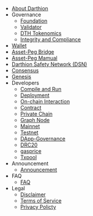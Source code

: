 - [About Darthion](intro.md)
- Governance
    - [Foundation](Foundation.md)
    - [Validator](Validator.md)
    - [DTH Tokenomics](Tokenomics.md)
    - [Integrity and Compliance](Integrity.md)
- [Wallet](wallet.md)
- [Asset-Peg Bridge](bridge2.md)
- [Asset-Peg Mamual](bridge.md)
- [Darthion Safety Network (DSN)](dsn.md)
- [Consensus](consensus.md)
- [Genesis](genesis.md)
- Developers
    - [Compile and Run](dev/install.md)
    - [Deployment](dev/deploy.md)
    - [On-chain Interaction](dev/sdk.md)
    - [Contract](dev/contract.md)
    - [Private Chain](dev/private_chain.md)
    - [Graph Node](dev/graphnode.md)
    - [Mainnet](mainnet.md)
    - [Testnet](testnet.md)
    - [DApp-Governance](dev/dapp-gov.md)
    - [DRC20](dev/drc20.md)
    - [gasprice](dev/gasprice.md)
    - [Txpool](dev/txpool.md)
- Announcement
    - [Announcement](Announcement.md)
- FAQ
    - [FAQ](faq.md)
- Legal
    - [Disclaimer](disclaimer.md)
    - [Terms of Service](tos.md)
    - [Privacy Policty](privacy-policy.md)
    
